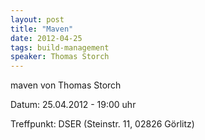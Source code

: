 ```yaml
---
layout: post
title: "Maven"
date: 2012-04-25
tags: build-management
speaker: Thomas Storch
---
```


maven von Thomas Storch 

Datum: 25.04.2012 - 19:00 uhr

Treffpunkt: DSER (Steinstr. 11, 02826 Görlitz)